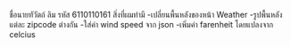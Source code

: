 ชื่อนายทัวัตถ์ ลิม รหัส 6110110161 
สิ่งที่ผมทำมี 
-เปลี่ยนพื้นหลังของหน้า Weather -รูปพื้นหลังแต่ละ zipcode ต่างกัน -ใส่ค่า wind speed จาก json -เพิ่มค่า farenheit โดยแปลงจาก celcius 